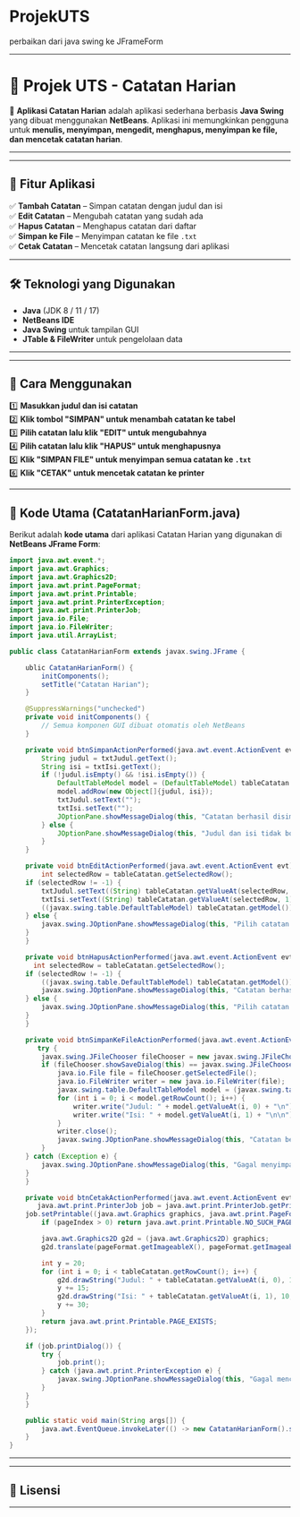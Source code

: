 # ProjekUTS
 perbaikan dari java swing ke JFrameForm


---

# **📌 Projek UTS - Catatan Harian**  
📝 **Aplikasi Catatan Harian** adalah aplikasi sederhana berbasis **Java Swing** yang dibuat menggunakan **NetBeans**. Aplikasi ini memungkinkan pengguna untuk **menulis, menyimpan, mengedit, menghapus, menyimpan ke file, dan mencetak catatan harian**.  

---



---

## **🚀 Fitur Aplikasi**  
✅ **Tambah Catatan** – Simpan catatan dengan judul dan isi  
✅ **Edit Catatan** – Mengubah catatan yang sudah ada  
✅ **Hapus Catatan** – Menghapus catatan dari daftar  
✅ **Simpan ke File** – Menyimpan catatan ke file `.txt`  
✅ **Cetak Catatan** – Mencetak catatan langsung dari aplikasi  

---

## **🛠 Teknologi yang Digunakan**  
- **Java** (JDK 8 / 11 / 17)  
- **NetBeans IDE**  
- **Java Swing** untuk tampilan GUI  
- **JTable & FileWriter** untuk pengelolaan data  

---


---

## **📜 Cara Menggunakan**  
1️⃣ **Masukkan judul dan isi catatan**  
2️⃣ **Klik tombol "SIMPAN" untuk menambah catatan ke tabel**  
3️⃣ **Pilih catatan lalu klik "EDIT" untuk mengubahnya**  
4️⃣ **Pilih catatan lalu klik "HAPUS" untuk menghapusnya**  
5️⃣ **Klik "SIMPAN FILE" untuk menyimpan semua catatan ke `.txt`**  
6️⃣ **Klik "CETAK" untuk mencetak catatan ke printer**  

---

## **📌 Kode Utama (CatatanHarianForm.java)**
Berikut adalah **kode utama** dari aplikasi Catatan Harian yang digunakan di **NetBeans JFrame Form**:  

```java
import java.awt.event.*;
import java.awt.Graphics;
import java.awt.Graphics2D;
import java.awt.print.PageFormat;
import java.awt.print.Printable;
import java.awt.print.PrinterException;
import java.awt.print.PrinterJob;
import java.io.File;
import java.io.FileWriter;
import java.util.ArrayList;

public class CatatanHarianForm extends javax.swing.JFrame {

    ublic CatatanHarianForm() {
        initComponents();
        setTitle("Catatan Harian");
    }

    @SuppressWarnings("unchecked")
    private void initComponents() {
        // Semua komponen GUI dibuat otomatis oleh NetBeans
    }

    private void btnSimpanActionPerformed(java.awt.event.ActionEvent evt) {                                          
        String judul = txtJudul.getText();
        String isi = txtIsi.getText();
        if (!judul.isEmpty() && !isi.isEmpty()) {
            DefaultTableModel model = (DefaultTableModel) tableCatatan.getModel();
            model.addRow(new Object[]{judul, isi});
            txtJudul.setText("");
            txtIsi.setText("");
            JOptionPane.showMessageDialog(this, "Catatan berhasil disimpan!");
        } else {
            JOptionPane.showMessageDialog(this, "Judul dan isi tidak boleh kosong!", "Peringatan", JOptionPane.WARNING_MESSAGE);
        }
    }

    private void btnEditActionPerformed(java.awt.event.ActionEvent evt) {                                         
        int selectedRow = tableCatatan.getSelectedRow();
    if (selectedRow != -1) {
        txtJudul.setText((String) tableCatatan.getValueAt(selectedRow, 0));
        txtIsi.setText((String) tableCatatan.getValueAt(selectedRow, 1));
        ((javax.swing.table.DefaultTableModel) tableCatatan.getModel()).removeRow(selectedRow);
    } else {
        javax.swing.JOptionPane.showMessageDialog(this, "Pilih catatan untuk diedit!", "Peringatan", javax.swing.JOptionPane.WARNING_MESSAGE);
    }
    }

    private void btnHapusActionPerformed(java.awt.event.ActionEvent evt) {                                         
      int selectedRow = tableCatatan.getSelectedRow();
    if (selectedRow != -1) {
        ((javax.swing.table.DefaultTableModel) tableCatatan.getModel()).removeRow(selectedRow);
        javax.swing.JOptionPane.showMessageDialog(this, "Catatan berhasil dihapus!");
    } else {
        javax.swing.JOptionPane.showMessageDialog(this, "Pilih catatan untuk dihapus!", "Peringatan", javax.swing.JOptionPane.WARNING_MESSAGE);
    }
    }

    private void btnSimpanKeFileActionPerformed(java.awt.event.ActionEvent evt) {                                                  
       try {
        javax.swing.JFileChooser fileChooser = new javax.swing.JFileChooser();
        if (fileChooser.showSaveDialog(this) == javax.swing.JFileChooser.APPROVE_OPTION) {
            java.io.File file = fileChooser.getSelectedFile();
            java.io.FileWriter writer = new java.io.FileWriter(file);
            javax.swing.table.DefaultTableModel model = (javax.swing.table.DefaultTableModel) tableCatatan.getModel();
            for (int i = 0; i < model.getRowCount(); i++) {
                writer.write("Judul: " + model.getValueAt(i, 0) + "\n");
                writer.write("Isi: " + model.getValueAt(i, 1) + "\n\n");
            }
            writer.close();
            javax.swing.JOptionPane.showMessageDialog(this, "Catatan berhasil disimpan ke file!");
        }
    } catch (Exception e) {
        javax.swing.JOptionPane.showMessageDialog(this, "Gagal menyimpan: " + e.getMessage(), "Error", javax.swing.JOptionPane.ERROR_MESSAGE);
    }
    }

    private void btnCetakActionPerformed(java.awt.event.ActionEvent evt) {                                          
       java.awt.print.PrinterJob job = java.awt.print.PrinterJob.getPrinterJob();
    job.setPrintable((java.awt.Graphics graphics, java.awt.print.PageFormat pageFormat, int pageIndex) -> {
        if (pageIndex > 0) return java.awt.print.Printable.NO_SUCH_PAGE;

        java.awt.Graphics2D g2d = (java.awt.Graphics2D) graphics;
        g2d.translate(pageFormat.getImageableX(), pageFormat.getImageableY());

        int y = 20;
        for (int i = 0; i < tableCatatan.getRowCount(); i++) {
            g2d.drawString("Judul: " + tableCatatan.getValueAt(i, 0), 10, y);
            y += 15;
            g2d.drawString("Isi: " + tableCatatan.getValueAt(i, 1), 10, y);
            y += 30;
        }
        return java.awt.print.Printable.PAGE_EXISTS;
    });

    if (job.printDialog()) {
        try {
            job.print();
        } catch (java.awt.print.PrinterException e) {
            javax.swing.JOptionPane.showMessageDialog(this, "Gagal mencetak: " + e.getMessage(), "Error", javax.swing.JOptionPane.ERROR_MESSAGE);
        }
    }
    }

    public static void main(String args[]) {
        java.awt.EventQueue.invokeLater(() -> new CatatanHarianForm().setVisible(true));
    }
}
```

---



---

## **📄 Lisensi**  

---

